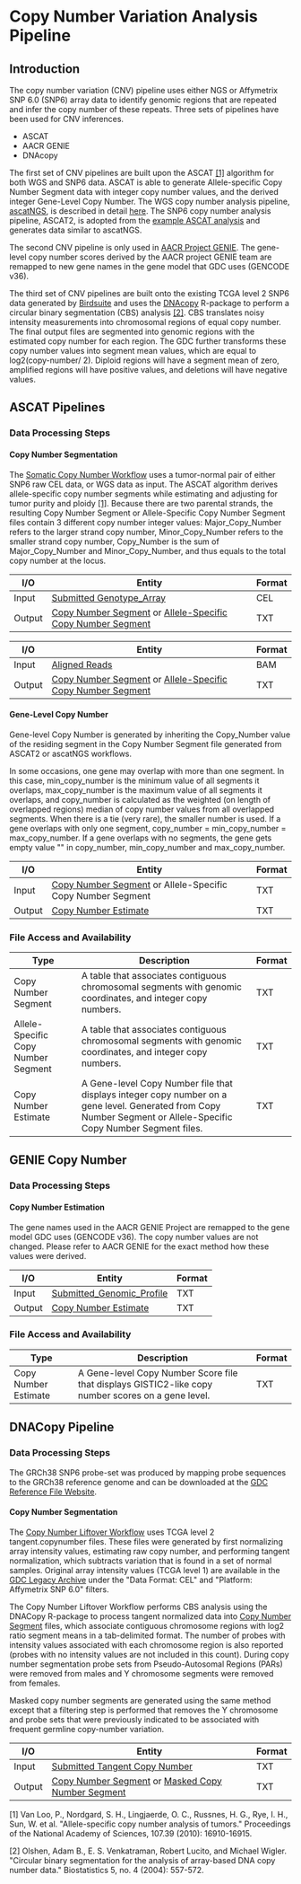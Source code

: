 # Copy Number Variation Analysis Pipeline

## Introduction

The copy number variation (CNV) pipeline uses either NGS or Affymetrix SNP 6.0 (SNP6) array data to identify genomic regions that are repeated and infer the copy number of these repeats. Three sets of pipelines have been used for CNV inferences.

* ASCAT
* AACR GENIE
* DNAcopy

The first set of CNV pipelines are built upon the ASCAT [[1]](https://www.pnas.org/content/107/39/16910) algorithm for both WGS and SNP6 data. ASCAT is able to generate Allele-specific Copy Number Segment data with integer copy number values, and the derived integer Gene-Level Copy Number. The WGS copy number analysis pipeline, [ascatNGS](https://github.com/cancerit/ascatNgs), is described in detail [here](https://docs.gdc.cancer.gov/Data/Bioinformatics_Pipelines/DNA_Seq_Variant_Calling_Pipeline/#whole-genome-sequencing-variant-calling). The SNP6 copy number analysis pipeline, ASCAT2, is adopted from the [example ASCAT analysis](https://github.com/VanLoo-lab/ascat/blob/v2.5/ExampleData/ASCAT_examplePipeline.R) and generates data similar to ascatNGS.

The second CNV pipeline is only used in [AACR Project GENIE](https://www.aacr.org/professionals/research/aacr-project-genie/). The gene-level copy number scores derived by the AACR project GENIE team are remapped to new gene names in the gene model that GDC uses (GENCODE v36).   

The third set of CNV pipelines are built onto the existing TCGA level 2 SNP6 data generated by [Birdsuite](https://www.broadinstitute.org/scientific-community/science/programs/medical-and-population-genetics/birdsuite/birdsuite) and uses the [DNAcopy](http://www.bioconductor.org/packages/release/bioc/html/DNAcopy.html) R-package to perform a circular binary segmentation (CBS) analysis [[2]](http://biostatistics.oxfordjournals.org/content/5/4/557.short). CBS translates noisy intensity measurements into chromosomal regions of equal copy number. The final output files are segmented into genomic regions with the estimated copy number for each region. The GDC further transforms these copy number values into segment mean values, which are equal to log2(copy-number/ 2). Diploid regions will have a segment mean of zero, amplified regions will have positive values, and deletions will have negative values.

## ASCAT Pipelines
### Data Processing Steps
#### Copy Number Segmentation

The [Somatic Copy Number Workflow](/Data_Dictionary/viewer/#?view=table-definition-view&id=somatic_copy_number_workflow) uses a tumor-normal pair of either SNP6 raw CEL data, or WGS data as input. The ASCAT algorithm derives allele-specific copy number segments while estimating and adjusting for tumor purity and ploidy [[1]](https://www.pnas.org/content/107/39/16910). Because there are two parental strands, the resulting Copy Number Segment or Allele-Specific Copy Number Segment files contain 3 different copy number integer values: Major_Copy_Number refers to the larger strand copy number, Minor_Copy_Number refers to the smaller strand copy number, Copy_Number is the sum of Major_Copy_Number and Minor_Copy_Number, and thus equals to the total copy number at the locus.   


| I/O | Entity | Format |
|---|---|---|
| Input | [Submitted Genotype_Array](/Data_Dictionary/viewer/#?view=table-definition-view&id=submitted_genotyping_array) |  CEL |
| Output | [Copy Number Segment](/Data_Dictionary/viewer/#?view=table-definition-view&id=copy_number_segment) or [Allele-Specific Copy Number Segment](/Data_Dictionary/viewer/#?view=table-definition-view&id=copy_number_segment) | TXT  |

| I/O | Entity | Format |
|---|---|---|
| Input | [Aligned Reads](/Data_Dictionary/viewer/#?view=table-definition-view&id=aligned_reads) |  BAM |
| Output | [Copy Number Segment](/Data_Dictionary/viewer/#?view=table-definition-view&id=copy_number_segment) or [Allele-Specific Copy Number Segment](/Data_Dictionary/viewer/#?view=table-definition-view&id=copy_number_segment) | TXT  |

#### Gene-Level Copy Number

Gene-level Copy Number is generated by inheriting the Copy_Number value of the residing segment in the Copy Number Segment file generated from ASCAT2 or ascatNGS workflows.

In some occasions, one gene may overlap with more than one segment. In this case, min_copy_number is the minimum value of all segments it overlaps, max_copy_number is the maximum value of all segments it overlaps, and copy_number is calculated as the weighted (on length of overlapped regions) median of copy number values from all overlapped segments. When there is a tie (very rare), the smaller number is used. If a gene overlaps with only one segment, copy_number = min_copy_number = max_copy_number. If a gene overlaps with no segments, the gene gets empty value "" in copy_number, min_copy_number and max_copy_number.


| I/O | Entity | Format |
|---|---|---|
| Input | [Copy Number Segment](/Data_Dictionary/viewer/#?view=table-definition-view&id=copy_number_segment) or Allele-Specific Copy Number Segment | TXT  |
| Output | [Copy Number Estimate](/Data_Dictionary/viewer/#?view=table-definition-view&id=copy_number_estimate) | TXT  |


### File Access and Availability

| Type | Description | Format |
|---|---|---|
| Copy Number Segment| A table that associates contiguous chromosomal segments with genomic coordinates, and integer copy numbers. |  TXT |
| Allele-Specific Copy Number Segment| A table that associates contiguous chromosomal segments with genomic coordinates, and integer copy numbers. |  TXT |
| Copy Number Estimate | A Gene-level Copy Number file that displays integer copy number on a gene level.  Generated from Copy Number Segment or Allele-Specific Copy Number Segment files. |  TXT |


## GENIE Copy Number
### Data Processing Steps
#### Copy Number Estimation

The gene names used in the AACR GENIE Project are remapped to the gene model GDC uses (GENCODE v36). The copy number values are not changed. Please refer to AACR GENIE for the exact method how these values were derived.

| I/O | Entity | Format |
|---|---|---|
| Input | [Submitted_Genomic_Profile](/Data_Dictionary/viewer/#?view=table-definition-view&id=submitted_genomic_profile) |  TXT |
| Output | [Copy Number Estimate](/Data_Dictionary/viewer/#?view=table-definition-view&id=copy_number_estimate) | TXT  |

### File Access and Availability

| Type | Description | Format |
|---|---|---|
| Copy Number Estimate | A Gene-level Copy Number Score file that displays GISTIC2-like copy number scores on a gene level. |  TXT |

## DNACopy Pipeline
### Data Processing Steps

The GRCh38 SNP6 probe-set was produced by mapping probe sequences to the GRCh38 reference genome and can be downloaded at the [GDC Reference File Website](https://gdc.cancer.gov/about-data/data-harmonization-and-generation/gdc-reference-files).

#### Copy Number Segmentation

The [Copy Number Liftover Workflow](/Data_Dictionary/viewer/#?view=table-definition-view&id=copy_number_liftover_workflow) uses TCGA level 2 tangent.copynumber files. These files were generated by first normalizing array intensity values, estimating raw copy number, and performing tangent normalization, which subtracts variation that is found in a set of normal samples. Original array intensity values (TCGA level 1) are available in the [GDC Legacy Archive](https://portal.gdc.cancer.gov/legacy-archive/) under the "Data Format: CEL" and "Platform: Affymetrix SNP 6.0" filters.

The Copy Number Liftover Workflow performs CBS analysis using the DNACopy R-package to process tangent normalized data into [Copy Number Segment](/Data_Dictionary/viewer/#?view=table-definition-view&id=copy_number_segment) files, which associate contiguous chromosome regions with log2 ratio segment means in a tab-delimited format.  The number of probes with intensity values associated with each chromosome region is also reported (probes with no intensity values are not included in this count).  During copy number segmentation probe sets from Pseudo-Autosomal Regions (PARs) were removed from males and Y chromosome segments were removed from females.

Masked copy number segments are generated using the same method except that a filtering step is performed that removes the Y chromosome and probe sets that were previously indicated to be associated with frequent germline copy-number variation.   

| I/O | Entity | Format |
|---|---|---|
| Input | [Submitted Tangent Copy Number](/Data_Dictionary/viewer/#?view=table-definition-view&id=submitted_tangent_copy_number) |  TXT |
| Output | [Copy Number Segment](/Data_Dictionary/viewer/#?view=table-definition-view&id=copy_number_segment) or [Masked Copy Number Segment](/Data_Dictionary/viewer/#?view=table-definition-view&id=copy_number_segment) | TXT  |

[1] Van Loo, P., Nordgard, S. H., Lingjaerde, O. C., Russnes, H. G., Rye, I. H., Sun, W. et al. "Allele-specific copy number analysis of tumors." Proceedings of the National Academy of Sciences, 107.39 (2010): 16910-16915.

[2] Olshen, Adam B., E. S. Venkatraman, Robert Lucito, and Michael Wigler. "Circular binary segmentation for the analysis of array-based DNA copy number data." Biostatistics 5, no. 4 (2004): 557-572.
